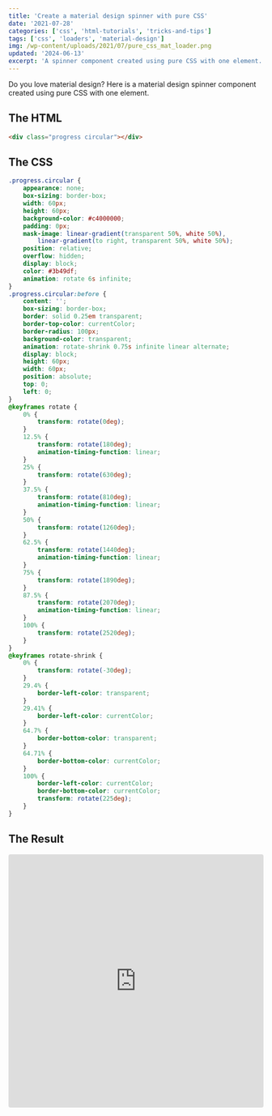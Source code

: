```yaml
---
title: 'Create a material design spinner with pure CSS'
date: '2021-07-28'
categories: ['css', 'html-tutorials', 'tricks-and-tips']
tags: ['css', 'loaders', 'material-design']
img: /wp-content/uploads/2021/07/pure_css_mat_loader.png
updated: '2024-06-13'
excerpt: 'A spinner component created using pure CSS with one element.'
---
```


Do you love material design? Here is a material design spinner component created using pure CSS with one element.

## The HTML

```html
<div class="progress circular"></div>
```

## The CSS

```css
.progress.circular {
	appearance: none;
	box-sizing: border-box;
	width: 60px;
	height: 60px;
	background-color: #c4000000;
	padding: 0px;
	mask-image: linear-gradient(transparent 50%, white 50%),
		linear-gradient(to right, transparent 50%, white 50%);
	position: relative;
	overflow: hidden;
	display: block;
	color: #3b49df;
	animation: rotate 6s infinite;
}
.progress.circular:before {
	content: '';
	box-sizing: border-box;
	border: solid 0.25em transparent;
	border-top-color: currentColor;
	border-radius: 100px;
	background-color: transparent;
	animation: rotate-shrink 0.75s infinite linear alternate;
	display: block;
	height: 60px;
	width: 60px;
	position: absolute;
	top: 0;
	left: 0;
}
@keyframes rotate {
	0% {
		transform: rotate(0deg);
	}
	12.5% {
		transform: rotate(180deg);
		animation-timing-function: linear;
	}
	25% {
		transform: rotate(630deg);
	}
	37.5% {
		transform: rotate(810deg);
		animation-timing-function: linear;
	}
	50% {
		transform: rotate(1260deg);
	}
	62.5% {
		transform: rotate(1440deg);
		animation-timing-function: linear;
	}
	75% {
		transform: rotate(1890deg);
	}
	87.5% {
		transform: rotate(2070deg);
		animation-timing-function: linear;
	}
	100% {
		transform: rotate(2520deg);
	}
}
@keyframes rotate-shrink {
	0% {
		transform: rotate(-30deg);
	}
	29.4% {
		border-left-color: transparent;
	}
	29.41% {
		border-left-color: currentColor;
	}
	64.7% {
		border-bottom-color: transparent;
	}
	64.71% {
		border-bottom-color: currentColor;
	}
	100% {
		border-left-color: currentColor;
		border-bottom-color: currentColor;
		transform: rotate(225deg);
	}
}
```

## The Result

<iframe src="https://codesandbox.io/embed/cocky-bose-kutu2?fontsize=14&amp;hidenavigation=1&amp;theme=dark" style="width:100%; height:500px; border:0; border-radius: 4px; overflow:hidden;" title="cocky-bose-kutu2" allow="accelerometer; ambient-light-sensor; camera; encrypted-media; geolocation; gyroscope; hid; microphone; midi; payment; usb; vr; xr-spatial-tracking" sandbox="allow-forms allow-modals allow-popups allow-presentation allow-same-origin allow-scripts"></iframe>
